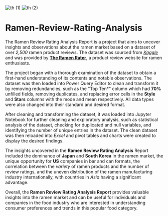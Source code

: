 ![th (1)](https://user-images.githubusercontent.com/89352799/236898812-5c21c979-af74-4fe9-a6a2-bc08d6b6bb7d.jpg)
![th (2)](https://user-images.githubusercontent.com/89352799/236898844-f88929ca-4c5a-4dcb-b7f8-158ac20dd052.jpg)
# Ramen-Review-Rating-Analysis
The Ramen Review Rating Analysis Report is a project that aims to uncover insights and observations about the ramen market based on a dataset of over *2,500* ramen product reviews. The dataset was sourced from [*Kaggle*](https://www.kaggle.com/) and was provided by [**The Ramen Rater**](https://www.kaggle.com/datasets/residentmario/ramen-ratings/discussion/191547), a product review website for ramen enthusiasts.

The project began with a thorough examination of the dataset to obtain a first-hand understanding of its contents and notable observations. The dataset was then loaded into Power Query Editor to clean and transform it by removing redundancies, such as the "Top Ten*" column which had **70%** unfilled fields, removing duplicates, and replacing error cells in the **Style** and **Stars** columns with the mode and mean respectively. All data types were also changed into their standard and desired format.

After cleaning and transforming the dataset, it was loaded into Jupyter Notebook for further cleaning and exploratory analysis, such as statistical analysis of the dataset, checking for duplicated and null variables, and identifying the number of unique entries in the dataset. The clean dataset was then reloaded into *Excel* and pivot tables and charts were created to display the desired findings.

The insights uncovered in the **Ramen Review Rating Analysis** Report included the dominance of **Japan** and **South Korea** in the ramen market, the unique opportunity for **US** companies in bar and can formats, the correlation between the *variety* of ramen products and the number of review ratings, and the uneven distribution of the ramen manufacturing industry internationally, with countries in *Asia* having a significant advantage.

Overall, the **Ramen Review Rating Analysis Report** provides valuable insights into the ramen market and can be useful for individuals and companies in the food industry who are interested in understanding consumer preferences and trends in this popular food category.
